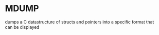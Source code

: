 # MDUMP
dumps a C datastructure of structs and pointers into a specific format that can be displayed
